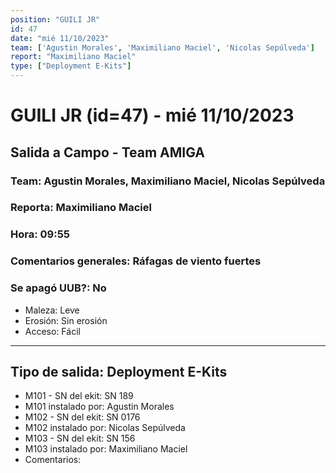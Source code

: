 ```yaml
---
position: "GUILI JR"
id: 47
date: "mié 11/10/2023"
team: ['Agustin Morales', 'Maximiliano Maciel', 'Nicolas Sepúlveda']
report: "Maximiliano Maciel"
type: ["Deployment E-Kits"]
---
```


# GUILI JR (id=47) - mié 11/10/2023
## Salida a Campo - Team AMIGA
### Team: Agustin Morales, Maximiliano Maciel, Nicolas Sepúlveda
### Reporta: Maximiliano Maciel
### Hora: 09:55
### Comentarios generales: Ráfagas de viento fuertes
### Se apagó UUB?: No 
- Maleza: Leve
- Erosión: Sin erosión
- Acceso: Fácil

---------
## Tipo de salida: Deployment E-Kits
   - M101 - SN del ekit: SN 189
   - M101 instalado por: Agustin Morales
   - M102 - SN del ekit: SN 0176
   - M102 instalado por: Nicolas Sepúlveda
   - M103 - SN del ekit: SN 156
   - M103 instalado por: Maximiliano Maciel
   - Comentarios: 
